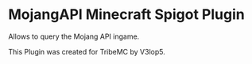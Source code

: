 # MojangAPI Minecraft Spigot Plugin
Allows to query the Mojang API ingame. 


This Plugin was created for TribeMC by V3lop5.